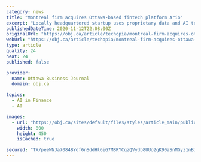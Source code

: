 ```yaml
---
category: news
title: "Montreal firm acquires Ottawa-based fintech platform Ario"
excerpt: "Locally headquartered startup uses proprietary data and AI technology to offer lending and cash-flow management services to small businesses."
publishedDateTime: 2020-11-12T22:08:00Z
originalUrl: "https://obj.ca/article/techopia/montreal-firm-acquires-ottawa-based-fintech-platform-ario"
webUrl: "https://obj.ca/article/techopia/montreal-firm-acquires-ottawa-based-fintech-platform-ario"
type: article
quality: 24
heat: 24
published: false

provider:
  name: Ottawa Business Journal
  domain: obj.ca

topics:
  - AI in Finance
  - AI

images:
  - url: "https://obj.ca/sites/default/files/styles/article_main/public/2020-11/iStock-870784968_0.jpg?itok=GRSJelOi"
    width: 800
    height: 450
    isCached: true

secured: "TX/peeWNJa7084BYdf6nSddHl6iG7M8RYCqzQVydb8UUo2gK90aSnMGyz1nBJZsgry157UrYQQ3IzvJBnPumH4odUoefohYQCzznfkuXN/tMow7Hk+hX0xzK+ElDtedDlu5fdskjiMaDdsTxyTXvDLyeRCAhZvRrTKVMGmfzjAfYRCJKlMwk9WJ3nE99MR9RlYKoC04tvUqYnNvITeIe5T5svNJyAwCPscwFQ90irBMoUWHQozXszcNxeQw5o+B8HdUsssFFOGJsTJrb3zKBUyvAY5j3xQRpBn9IxZDvTsJoaeyzO/M2I3h3fL8JfgV9DpfbpGEoZEjibYr0nLSO4LCS0UetYrwPfC+HMZgZo64=;UuhBD0DNTI3UtpFKIB3+1g=="
---
```


